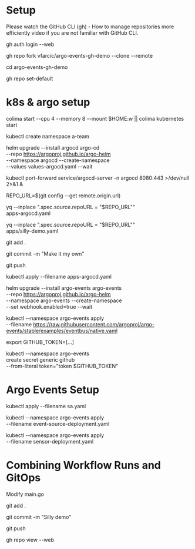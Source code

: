 # Setup
Please watch the GitHub CLI (gh) - How to manage repositories more efficiently video if you are not familiar with GitHub CLI.

gh auth login --web

gh repo fork vfarcic/argo-events-gh-demo --clone --remote

cd argo-events-gh-demo

gh repo set-default


# k8s & argo setup
colima start --cpu 4 --memory 8 --mount $HOME:w || colima kubernetes start 

kubectl create namespace a-team

helm upgrade --install argocd argo-cd \
    --repo https://argoproj.github.io/argo-helm \
    --namespace argocd --create-namespace \
    --values values-argocd.yaml --wait

kubectl port-forward service/argocd-server -n argocd 8080:443 >/dev/null 2>&1 &

REPO_URL=$(git config --get remote.origin.url)

yq --inplace ".spec.source.repoURL = \"$REPO_URL\"" \
    apps-argocd.yaml

yq --inplace ".spec.source.repoURL = \"$REPO_URL\"" \
    apps/silly-demo.yaml

git add .

git commit -m "Make it my own"

git push

kubectl apply --filename apps-argocd.yaml

helm upgrade --install argo-events argo-events \
    --repo https://argoproj.github.io/argo-helm \
    --namespace argo-events --create-namespace \
    --set webhook.enabled=true --wait

kubectl --namespace argo-events apply \
    --filename https://raw.githubusercontent.com/argoproj/argo-events/stable/examples/eventbus/native.yaml

export GITHUB_TOKEN=[...]

kubectl --namespace argo-events \
    create secret generic github \
    --from-literal token="token $GITHUB_TOKEN"    


# Argo Events Setup
kubectl apply --filename sa.yaml

kubectl --namespace argo-events apply \
    --filename event-source-deployment.yaml

kubectl --namespace argo-events apply \
    --filename sensor-deployment.yaml

# Combining Workflow Runs and GitOps
Modify main.go 

git add .

git commit -m "Silly demo"

git push

gh repo view --web